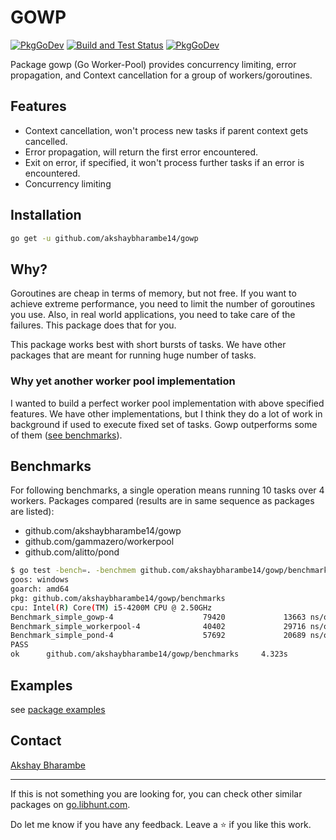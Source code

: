# GOWP

[![PkgGoDev](https://pkg.go.dev/badge/github.com/akshaybharambe14/gowp)](https://pkg.go.dev/github.com/akshaybharambe14/gowp)
[![Build and Test Status](https://github.com/akshaybharambe14/gowp/workflows/Build%20and%20test/badge.svg)](https://github.com/akshaybharambe14/gowp/actions?query=workflow%3A%22Build+and+test%22)
[![PkgGoDev](https://goreportcard.com/badge/github.com/akshaybharambe14/gowp)](https://goreportcard.com/report/github.com/akshaybharambe14/gowp)

Package gowp (Go Worker-Pool) provides concurrency limiting, error propagation, and Context cancellation for a group of workers/goroutines.

## Features

- Context cancellation, won't process new tasks if parent context gets cancelled.
- Error propagation, will return the first error encountered.
- Exit on error, if specified, it won't process further tasks if an error is encountered.
- Concurrency limiting

## Installation

```bash
go get -u github.com/akshaybharambe14/gowp
```

## Why?

Goroutines are cheap in terms of memory, but not free. If you want to achieve extreme performance, you need to limit the number of goroutines you use. Also, in real world applications, you need to take care of the failures. This package does that for you.

This package works best with short bursts of tasks. We have other packages that are meant for running huge number of tasks.

### Why yet another worker pool implementation

I wanted to build a perfect worker pool implementation with above specified features. We have other implementations, but I think they do a lot of work in background if used to execute fixed set of tasks. Gowp outperforms some of them ([see benchmarks](#Benchmarks)).

## Benchmarks

For following benchmarks, a single operation means running 10 tasks over 4 workers.
Packages compared (results are in same sequence as packages are listed):

- github.com/akshaybharambe14/gowp
- github.com/gammazero/workerpool
- github.com/alitto/pond

```bash
$ go test -bench=. -benchmem github.com/akshaybharambe14/gowp/benchmarks
goos: windows
goarch: amd64
pkg: github.com/akshaybharambe14/gowp/benchmarks
cpu: Intel(R) Core(TM) i5-4200M CPU @ 2.50GHz
Benchmark_simple_gowp-4                    79420             13663 ns/op             704 B/op         13 allocs/op
Benchmark_simple_workerpool-4              40402             29716 ns/op             952 B/op         17 allocs/op
Benchmark_simple_pond-4                    57692             20689 ns/op             968 B/op         20 allocs/op
PASS
ok      github.com/akshaybharambe14/gowp/benchmarks     4.323s
```

## Examples

see [package examples](https://pkg.go.dev/github.com/akshaybharambe14/gowp#pkg-examples)

## Contact

[Akshay Bharambe](https://twitter.com/akshaybharambe1)

---

If this is not something you are looking for, you can check other similar packages on [go.libhunt.com](https://go.libhunt.com/categories/493-goroutines).

Do let me know if you have any feedback. Leave a ⭐ if you like this work.
